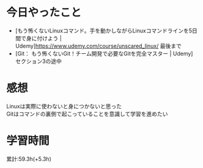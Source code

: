 # 今日やったこと
- [もう怖くないLinuxコマンド。手を動かしながらLinuxコマンドラインを5日間で身に付けよう | Udemy]<https://www.udemy.com/course/unscared_linux/> 最後まで
- [Git： もう怖くないGit！チーム開発で必要なGitを完全マスター | Udemy] セクション3の途中

# 感想
Linuxは実際に使わないと身につかないと思った    
Gitはコマンドの裏側で起こっていることを意識して学習を進めたい

# 学習時間
累計:59.3h(+5.3h)
